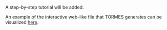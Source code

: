 A step-by-step tutorial will be added.  


An example of the interactive web-like file that TORMES generates can be visualized [here](https://nmquijada.github.io/tormes/files/).
